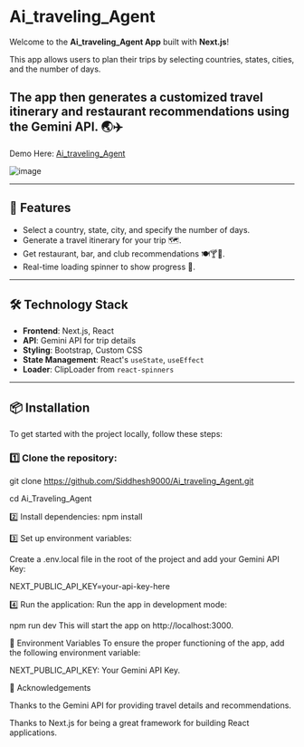 # Ai_traveling_Agent

Welcome to the **Ai_traveling_Agent App** built with **Next.js**! 

This app allows users to plan their trips by selecting countries, states, cities, and the number of days.

The app then generates a customized travel itinerary and restaurant recommendations using the Gemini API. 🌏✈️
---

Demo Here: [Ai_traveling_Agent](https://ai-traveling-agent.vercel.app/)

![image](https://github.com/user-attachments/assets/96b33cd7-c953-4716-a2c0-9e30ab92c670)

---

## 🚀 Features

- Select a country, state, city, and specify the number of days.
- Generate a travel itinerary for your trip 🗺️.
- Get restaurant, bar, and club recommendations 🍽️🍸💃.
- Real-time loading spinner to show progress 🔄.

---

## 🛠️ Technology Stack

- **Frontend**: Next.js, React
- **API**: Gemini API for trip details
- **Styling**: Bootstrap, Custom CSS
- **State Management**: React's `useState`, `useEffect`
- **Loader**: ClipLoader from `react-spinners`

---

## 📦 Installation

To get started with the project locally, follow these steps:

### 1️⃣ Clone the repository:

git clone https://github.com/Siddhesh9000/Ai_traveling_Agent.git

cd Ai_Traveling_Agent

2️⃣ Install dependencies:
npm install

3️⃣ Set up environment variables:

Create a .env.local file in the root of the project and add your Gemini API Key:

NEXT_PUBLIC_API_KEY=your-api-key-here

4️⃣ Run the application:
Run the app in development mode:

npm run dev
This will start the app on http://localhost:3000.

🔑 Environment Variables
To ensure the proper functioning of the app, add the following environment variable:

NEXT_PUBLIC_API_KEY: Your Gemini API Key.

🙏 Acknowledgements

Thanks to the Gemini API for providing travel details and recommendations.

Thanks to Next.js for being a great framework for building React applications.

